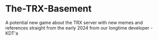 # The-TRX-Basement
A potential new game about the TRX server with new memes and references straight from the early 2024 from our longtime developer - KDT'a 
